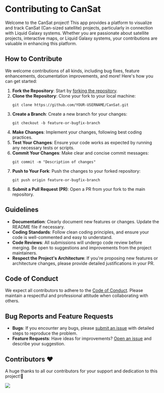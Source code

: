 # Contributing to CanSat

Welcome to the CanSat project! This app provides a platform to visualize and track CanSat (Can-sized satellite) projects, particularly in connection with Liquid Galaxy systems. Whether you are passionate about satellite projects, interactive maps, or Liquid Galaxy systems, your contributions are valuable in enhancing this platform.

## How to Contribute

We welcome contributions of all kinds, including bug fixes, feature enhancements, documentation improvements, and more! Here's how you can get started:

1. **Fork the Repository**: Start by [forking the repository](https://github.com/andoriyaprashant/CanSat).
2. **Clone the Repository**: Clone your fork to your local machine:
    ```
    git clone https://github.com/YOUR-USERNAME/CanSat.git
    ```
3. **Create a Branch**: Create a new branch for your changes:
    ```
    git checkout -b feature-or-bugfix-branch
    ```
4. **Make Changes**: Implement your changes, following best coding practices.
5. **Test Your Changes**: Ensure your code works as expected by running any necessary tests or scripts.
6. **Commit Your Changes**: Make clear and concise commit messages:
    ```
    git commit -m "Description of changes"
    ```
7. **Push to Your Fork**: Push the changes to your forked repository:
    ```
    git push origin feature-or-bugfix-branch
    ```
8. **Submit a Pull Request (PR)**: Open a PR from your fork to the main repository.

## Guidelines

- **Documentation**: Clearly document new features or changes. Update the README file if necessary.
- **Coding Standards**: Follow clean coding principles, and ensure your code is well-commented and easy to understand.
- **Code Reviews**: All submissions will undergo code review before merging. Be open to suggestions and improvements from the project maintainers.
- **Respect the Project's Architecture**: If you're proposing new features or architecture changes, please provide detailed justifications in your PR.

## Code of Conduct

We expect all contributors to adhere to the [Code of Conduct](CODE_OF_CONDUCT.md). Please maintain a respectful and professional attitude when collaborating with others.

## Bug Reports and Feature Requests

- **Bugs**: If you encounter any bugs, please [submit an issue](https://github.com/andoriyaprashant/CanSat/issues) with detailed steps to reproduce the problem.
- **Feature Requests**: Have ideas for improvements? [Open an issue](https://github.com/andoriyaprashant/CanSat/issues) and describe your suggestion.

## Contributors ❤️

A huge thanks to all our contributors for your support and dedication to this project!🌟

<a href="https://github.com/andoriyaprashant/CanSat/graphs/contributors">
  <img src="https://contrib.rocks/image?repo=andoriyaprashant/CanSat" />
</a>
